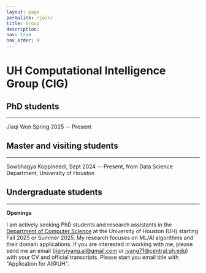 ```yaml
---
layout: page
permalink: /join/
title: Group
description: 
nav: true
nav_order: 4
---
```


# UH Computational Intelligence Group (CIG)

## PhD students
---
Jiaqi Wen Spring 2025 -- Present

## Master and visiting students
---
Sowbhagya Koppineedi, Sept 2024 -- Present, from Data Science Department, University of Houston

## Undergraduate students
---




**Openings**

I am actively seeking PhD students and research assistants in the [Department of Computer Science](https://uh.edu/nsm/computer-science/) at the University of Houston (UH) starting Fall 2025 or Summer 2025.
My research focuses on ML/AI algorithms and their domain applications. 
If you are interested in working with me, please send me an email (jianyiyang.ai@gmail.com or jyang71@central.uh.edu) with your CV and official transcripts. Please start you email title with "Application for AI@UH".


